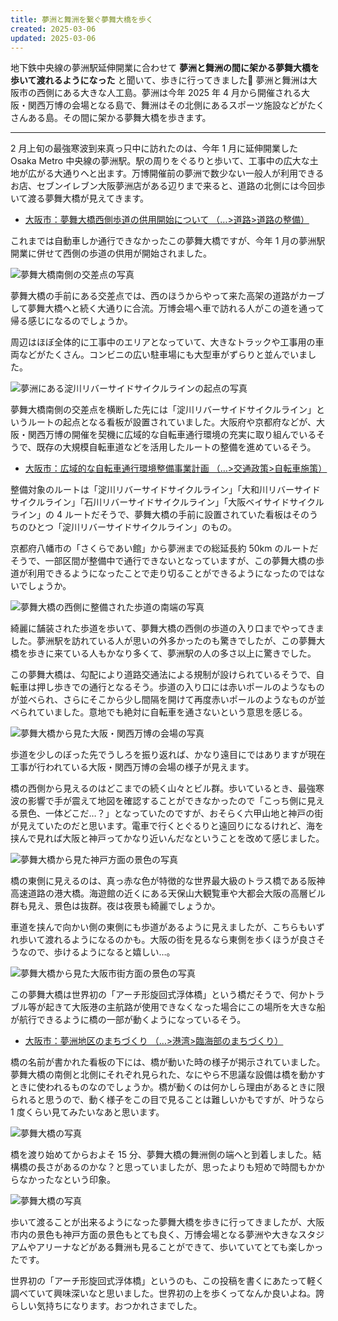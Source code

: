 ```yaml
---
title: 夢洲と舞洲を繋ぐ夢舞大橋を歩く
created: 2025-03-06
updated: 2025-03-06
---
```


地下鉄中央線の夢洲駅延伸開業に合わせて **夢洲と舞洲の間に架かる夢舞大橋を歩いて渡れるようになった** と聞いて、歩きに行ってきました🌉 夢洲と舞洲は大阪市の西側にある大きな人工島。夢洲は今年 2025 年 4 月から開催される大阪・関西万博の会場となる島で、舞洲はその北側にあるスポーツ施設などがたくさんある島。その間に架かる夢舞大橋を歩きます。

---

2 月上旬の最強寒波到来真っ只中に訪れたのは、今年 1 月に延伸開業した Osaka Metro 中央線の夢洲駅。駅の周りをぐるりと歩いて、工事中の広大な土地が広がる大通りへと出ます。万博開催前の夢洲で数少ない一般人が利用できるお店、セブンイレブン大阪夢洲店がある辺りまで来ると、道路の北側には今回歩いて渡る夢舞大橋が見えてきます。

- [大阪市：夢舞大橋西側歩道の供用開始について （…>道路>道路の整備）](https://www.city.osaka.lg.jp/port/page/0000643796.html)

これまでは自動車しか通行できなかったこの夢舞大橋ですが、今年 1 月の夢洲駅開業に併せて西側の歩道の供用が開始されました。

![夢舞大橋南側の交差点の写真](545d29ed-3caa-4dbf-ea52-268ea0d2b000)

夢舞大橋の手前にある交差点では、西のほうからやって来た高架の道路がカーブして夢舞大橋へと続く大通りに合流。万博会場へ車で訪れる人がこの道を通って帰る感じになるのでしょうか。

周辺はほぼ全体的に工事中のエリアとなっていて、大きなトラックや工事用の車両などがたくさん。コンビニの広い駐車場にも大型車がずらりと並んでいました。

![夢洲にある淀川リバーサイドサイクルラインの起点の写真](11230db3-3cfc-4d2f-1ea3-ec7cc9d95800)

夢舞大橋南側の交差点を横断した先には「淀川リバーサイドサイクルライン」というルートの起点となる看板が設置されていました。大阪府や京都府などが、大阪・関西万博の開催を契機に広域的な自転車通行環境の充実に取り組んでいるそうで、既存の大規模自転車道などを活用したルートの整備を進めているそう。

- [大阪市：広域的な自転車通行環境整備事業計画 （…>交通政策>自転車施策）](https://www.city.osaka.lg.jp/kensetsu/page/0000574202.html)

整備対象のルートは「淀川リバーサイドサイクルライン」「大和川リバーサイドサイクルライン」「石川リバーサイドサイクルライン」「大阪ベイサイドサイクルライン」の 4 ルートだそうで、夢舞大橋の手前に設置されていた看板はそのうちのひとつ「淀川リバーサイドサイクルライン」のもの。

京都府八幡市の「さくらであい館」から夢洲までの総延長約 50km のルートだそうで、一部区間が整備中で通行できないとなっていますが、この夢舞大橋の歩道が利用できるようになったことで走り切ることができるようになったのではないでしょうか。

![夢舞大橋の西側に整備された歩道の南端の写真](51de4761-7adb-4b64-f5ff-cd4756dc5800)

綺麗に舗装された歩道を歩いて、夢舞大橋の西側の歩道の入り口までやってきました。夢洲駅を訪れている人が思いの外多かったのも驚きでしたが、この夢舞大橋を歩きに来ている人もかなり多くて、夢洲駅の人の多さ以上に驚きでした。

この夢舞大橋は、勾配により道路交通法による規制が設けられているそうで、自転車は押し歩きでの通行となるそう。歩道の入り口には赤いポールのようなものが並べられ、さらにそこから少し間隔を開けて再度赤いポールのようなものが並べられていました。意地でも絶対に自転車を通さないという意思を感じる。

![夢舞大橋から見た大阪・関西万博の会場の写真](d4ad16cb-b66d-40d6-87e2-cf82d53fd800)

歩道を少しのぼった先でうしろを振り返れば、かなり遠目にではありますが現在工事が行われている大阪・関西万博の会場の様子が見えます。

橋の西側から見えるのはどこまでの続く山々とビル群。歩いているとき、最強寒波の影響で手が震えて地図を確認することができなかったので「こっち側に見える景色、一体どこだ…？」となっていたのですが、おそらく六甲山地と神戸の街が見えていたのだと思います。電車で行くとぐるりと遠回りになるけれど、海を挟んで見れば大阪と神戸ってかなり近いんだなということを改めて感じました。

![夢舞大橋から見た神戸方面の景色の写真](20f62a70-87bd-4c25-dc46-17bab8945a00)

橋の東側に見えるのは、真っ赤な色が特徴的な世界最大級のトラス橋である阪神高速道路の港大橋。海遊館の近くにある天保山大観覧車や大都会大阪の高層ビル群も見え、景色は抜群。夜は夜景も綺麗でしょうか。

車道を挟んで向かい側の東側にも歩道があるように見えましたが、こちらもいずれ歩いて渡れるようになるのかも。大阪の街を見るなら東側を歩くほうが良さそうなので、歩けるようになると嬉しい…。

![夢舞大橋から見た大阪市街方面の景色の写真](b838be49-9aed-433f-0dfa-359d26621800)

この夢舞大橋は世界初の「アーチ形旋回式浮体橋」という橋だそうで、何かトラブル等が起きて大阪港の主航路が使用できなくなった場合にこの場所を大きな船が航行できるように橋の一部が動くようになっているそう。

- [大阪市：夢洲地区のまちづくり （…>港湾>臨海部のまちづくり）](https://www.city.osaka.lg.jp/port/page/0000002900.html)

橋の名前が書かれた看板の下には、橋が動いた時の様子が掲示されていました。夢舞大橋の南側と北側にそれぞれ見られた、なにやら不思議な設備は橋を動かすときに使われるものなのでしょうか。橋が動くのは何かしら理由があるときに限られると思うので、動く様子をこの目で見ることは難しいかもですが、叶うなら 1 度くらい見てみたいなあと思います。

![夢舞大橋の写真](43816164-d92d-43e2-4e1c-442ea703e000)

橋を渡り始めてからおよそ 15 分、夢舞大橋の舞洲側の端へと到着しました。結構橋の長さがあるのかな？と思っていましたが、思ったよりも短めで時間もかからなかったなという印象。

![夢舞大橋の写真](9b4574ea-86d1-4c1c-bf22-b635ea9bdc00)

歩いて渡ることが出来るようになった夢舞大橋を歩きに行ってきましたが、大阪市内の景色も神戸方面の景色もとても良く、万博会場となる夢洲や大きなスタジアムやアリーナなどがある舞洲も見ることができて、歩いていてとても楽しかったです。

世界初の「アーチ形旋回式浮体橋」というのも、この投稿を書くにあたって軽く調べていて興味深いなと思いました。世界初の上を歩くってなんか良いよね。誇らしい気持ちになります。おつかれさまでした。
